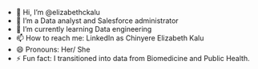 - 👋 Hi, I’m @elizabethckalu
- 👀 I’m a Data analyst and Salesforce administrator
- 🌱 I’m currently learning Data engineering
- 📫 How to reach me: LinkedIn as Chinyere Elizabeth Kalu
- 😄 Pronouns: Her/ She
- ⚡ Fun fact: I transitioned into data from Biomedicine and Public Health.

<!---
elizabethckalu/elizabethckalu is a ✨ special ✨ repository because its `README.md` (this file) appears on your GitHub profile.
You can click the Preview link to take a look at your changes.
--->
